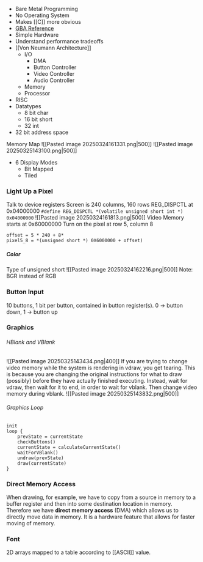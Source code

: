 * Bare Metal Programming
* No Operating System
* Makes [[C]] more obvious
* [GBA Reference](http://www.coranac.com/tonc/text)
* Simple Hardware
* Understand performance tradeoffs
* [[Von Neumann Architecture]]
	* I/O
		* DMA
		* Button Controller
		* Video Controller
		* Audio Controller
	* Memory
	* Processor
* RISC
* Datatypes
	* 8 bit char
	* 16 bit short
	* 32 int
* 32 bit address space


Memory Map
![[Pasted image 20250324161331.png|500]]
![[Pasted image 20250325143100.png|500]]
* 6 Display Modes
	* Bit Mapped
	* Tiled

### Light Up a Pixel
Talk to device registers
Screen is 240 columns, 160 rows
REG_DISPCTL at 0x04000000
`#define REG_DISPCTL *(volatile unsigned short int *) 0x04000000`
![[Pasted image 20250324161813.png|500]]
Video Memory starts at 0x60000000
Turn on the pixel at row 5, column 8
```
offset = 5 * 240 + 8*
pixel5_8 = *(unsigned short *) 0X6000000 + offset)
```
##### Color
Type of unsigned short
![[Pasted image 20250324162216.png|500]]
Note: BGR instead of RGB
### Button Input
10 buttons, 1 bit per button, contained in button register(s).
0 -> button down, 1 -> button up

### Graphics
###### HBlank and VBlank
![[Pasted image 20250325143434.png|400]]
If you are trying to change video memory while the system is rendering in vdraw, you get tearing. This is because you are changing the original instructions for what to draw (possibly) before they have actually finished executing.
Instead, wait for vdraw, then wait for it to end, in order to wait for vblank. Then change video memory during vblank.
![[Pasted image 20250325143832.png|500]]

###### Graphics Loop
```
init
loop {
	prevState = currentState
	checkButtons()
	currentState = calculateCurrentState()
	waitForVBlank()
	undraw(prevState)
	draw(currentState)
}
```
### Direct Memory Access
When drawing, for example, we have to copy from a source in memory to a buffer register and then into some destination location in memory.
Therefore we have **direct memory access** (DMA) which allows us to directly move data in memory. It is a hardware feature that allows for faster moving of memory.

### Font
2D arrays mapped to a table according to [[ASCII]] value.
